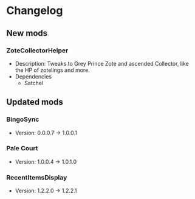 # Changelog


## New mods

### ZoteCollectorHelper

- Description: Tweaks to Grey Prince Zote and ascended Collector, like the HP of zotelings and more.
- Dependencies
  + Satchel


## Updated mods

### BingoSync

- Version: 0.0.0.7 -> 1.0.0.1

### Pale Court

- Version: 1.0.0.4 -> 1.0.1.0

### RecentItemsDisplay

- Version: 1.2.2.0 -> 1.2.2.1

